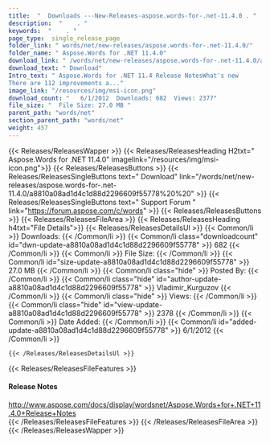 ```yaml
---
title:  "  Downloads ---New-Releases-aspose.words-for-.net-11.4.0 . " 
description:  "    . " 
keywords:  "    . " 
page_type:  single_release_page
folder_link: " words/net/new-releases/aspose.words-for-.net-11.4.0/"
folder_name: " Aspose.Words for .NET 11.4.0"
download_link: " /words/net/new-releases/aspose.words-for-.net-11.4.0/a8810a08ad1d4c1d88d2296609f55778"
download_text: " Download"
Intro_text: " Aspose.Words for .NET 11.4 Release NotesWhat's new
There are 112 improvements a..."
image_link: "/resources/img/msi-icon.png"
download_count: "   6/1/2012  Downloads: 682  Views: 2377"
file_size: "  File Size: 27.0 MB "
parent_path: "words/net"
section_parent_path: "words/net"
weight: 457
---
```


{{< Releases/ReleasesWapper >}}
  {{< Releases/ReleasesHeading H2txt=" Aspose.Words for .NET 11.4.0" imagelink="/resources/img/msi-icon.png">}}
  {{< Releases/ReleasesButtons >}}
    {{< Releases/ReleasesSingleButtons text=" Download" link="/words/net/new-releases/aspose.words-for-.net-11.4.0/a8810a08ad1d4c1d88d2296609f55778%20%20" >}}
    {{< Releases/ReleasesSingleButtons text=" Support Forum " link="https://forum.aspose.com/c/words" >}}
  {{< Releases/ReleasesButtons >}}
  {{< Releases/ReleasesFileArea >}}
    {{< Releases/ReleasesHeading h4txt="File Details">}}
    {{< Releases/ReleasesDetailsUl >}}
            {{< Common/li  >}} Downloads: {{< /Common/li >}} 
      {{< Common/li class="downloadcount" id="dwn-update-a8810a08ad1d4c1d88d2296609f55778" >}} 682 {{< /Common/li >}} 
      {{< Common/li  >}} File Size: {{< /Common/li >}} 
      {{< Common/li id="size-update-a8810a08ad1d4c1d88d2296609f55778" >}} 27.0 MB {{< /Common/li >}} 
      {{< Common/li  class="hide" >}} Posted By: {{< /Common/li >}} 
      {{< Common/li class="hide" id="author-update-a8810a08ad1d4c1d88d2296609f55778" >}} Vladimir_Kurguzov {{< /Common/li >}} 
      {{< Common/li class="hide"  >}} Views: {{< /Common/li >}} 
      {{< Common/li class="hide" id="view-update-a8810a08ad1d4c1d88d2296609f55778" >}} 2378 {{< /Common/li >}} 
      {{< Common/li  >}} Date Added: {{< /Common/li >}} 
      {{< Common/li id="added-update-a8810a08ad1d4c1d88d2296609f55778" >}} 6/1/2012 {{< /Common/li >}} 

    {{< /Releases/ReleasesDetailsUl >}}

  {{< Releases/ReleasesFileFeatures >}}
      <h4>Release Notes</h4><div><a href="http://www.aspose.com/docs/display/wordsnet/Aspose.Words+for+.NET+11.4.0+Release+Notes">http://www.aspose.com/docs/display/wordsnet/Aspose.Words+for+.NET+11.4.0+Release+Notes</a></div>
  {{< /Releases/ReleasesFileFeatures >}}
 {{< /Releases/ReleasesFileArea >}}
{{< /Releases/ReleasesWapper >}}


